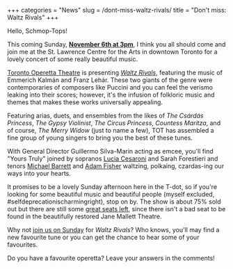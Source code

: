 +++
categories = "News"
slug = /dont-miss-waltz-rivals/
title = "Don&#039;t miss: Waltz Rivals"
+++

Hello, Schmop-Tops!

This coming Sunday, [**November 6th at 3pm**](http://www.torontooperetta.com/shows.html), I think you all should come and join me at the St. Lawrence Centre for the Arts in downtown Toronto for a lovely concert of some really beautiful music. 

[Toronto Operetta Theatre](/scene/companies/toronto-operetta-theatre/) is presenting [*Waltz Rivals*](http://www.torontooperetta.com/shows.html), featuring the music of Emmerich Kalmán and Franz Lehár. These two giants of the genre were contemporaries of composers like Puccini and you can feel the verismo leaking into their scores; however, it's the infusion of folkloric music and themes that makes these works universally appealing. 

Featuring arias, duets, and ensembles from the likes of *The Csárdás Princess*, *The Gypsy Violinist*, *The Circus Princess*, *Countess Maritza*, and of course, *The Merry Widow* (just to name a few), TOT has assembled a fine group of young singers to bring you the best of these tunes. 

With General Director Guillermo Silva-Marin acting as emcee, you'll find "Yours Truly" joined by sopranos [Lucia Cesaroni](/scene/people/lucia-cesaroni/) and Sarah Forestieri and tenors [Michael Barrett](/scene/people/michael-barrett/) and [Adam Fisher](/scene/people/adam-fisher/) waltzing, polkaing, czardas-ing our ways into your hearts. 

It promises to be a lovely Sunday afternoon here in the T-dot, so if you're looking for some beautiful music and beautiful people (myself excluded, #selfdeprecationischarmingright), stop on by. The show is about 75% sold out but there are still some [great seats left](http://www.torontooperetta.com/shows.html), since there isn't a bad seat to be found in the beautifully restored Jane Mallett Theatre. 

Why not [join us on Sunday](http://www.torontooperetta.com/shows.html) for *Waltz Rivals*? Who knows, you'll may find a new favourite tune or you can get the chance to hear some of your favourites. 

Do you have a favourite operetta? Leave your answers in the comments!
